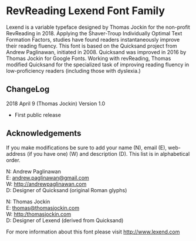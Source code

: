 # RevReading Lexend Font Family

Lexend is a variable typeface designed by Thomas Jockin for the non-profit RevReading in 2018.
Applying the Shaver-Troup Individually Optimal Text Formation Factors, studies have found readers instantaneously improve their reading fluency.
This font is based on the Quicksand project from Andrew Paglinawan, initiated in 2008.
Quicksand was improved in 2016 by Thomas Jockin for Google Fonts. Working with revReading, Thomas modified Quicksand for the specialized task of improving reading fluency in low-proficiency readers (including those with dyslexia.)

## ChangeLog

2018 April 9 (Thomas Jockin) Version 1.0

- First public release

## Acknowledgements

If you make modifications be sure to add your name (N), email (E), web-address (if you have one) (W) and description (D). This list is in alphabetical order.

N: Andrew Paglinawan  
E: <andrew.paglinawan@gmail.com>   
W: <http://andrewpaglinawan.com>  
D: Designer of Quicksand (original Roman glyphs)

N: Thomas Jockin  
E: <thomas@thomasjockin.com>   
W: <http:/thomasjockin.com>  
D: Designer of Lexend (derived from Quicksand)

For more information about this font please visit <http://www.lexend.com>

